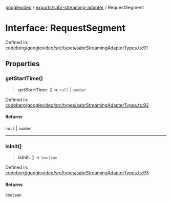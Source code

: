[googlevideo](../../../README.md) / [exports/sabr-streaming-adapter](../README.md) / RequestSegment

# Interface: RequestSegment

Defined in: [codeberg/googlevideo/src/types/sabrStreamingAdapterTypes.ts:91](https://github.com/LuanRT/googlevideo/blob/19854137cadaf49fd755394883dfd7fe5fdaba20/src/types/sabrStreamingAdapterTypes.ts#L91)

## Properties

### getStartTime()

> **getStartTime**: () => `null` \| `number`

Defined in: [codeberg/googlevideo/src/types/sabrStreamingAdapterTypes.ts:92](https://github.com/LuanRT/googlevideo/blob/19854137cadaf49fd755394883dfd7fe5fdaba20/src/types/sabrStreamingAdapterTypes.ts#L92)

#### Returns

`null` \| `number`

***

### isInit()

> **isInit**: () => `boolean`

Defined in: [codeberg/googlevideo/src/types/sabrStreamingAdapterTypes.ts:93](https://github.com/LuanRT/googlevideo/blob/19854137cadaf49fd755394883dfd7fe5fdaba20/src/types/sabrStreamingAdapterTypes.ts#L93)

#### Returns

`boolean`
